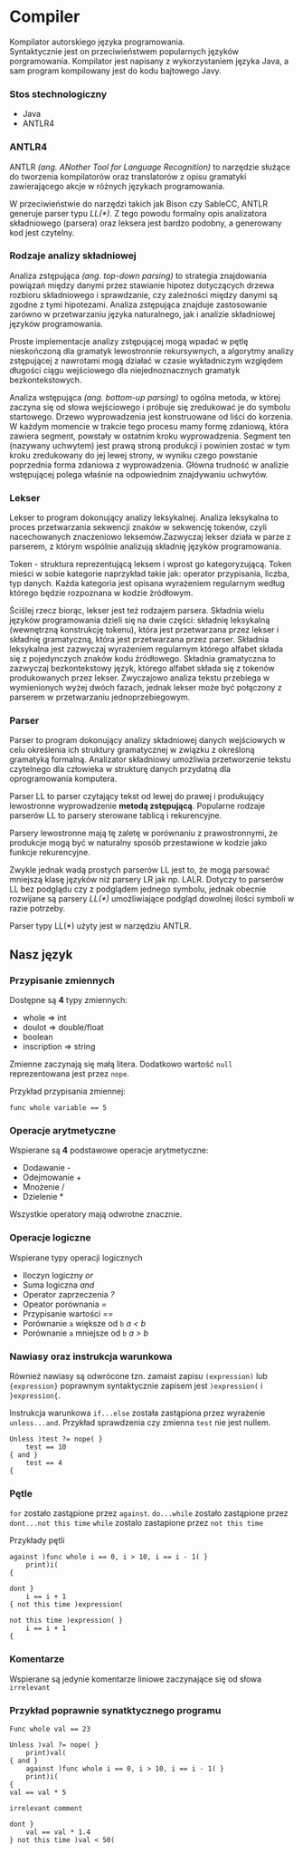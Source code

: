 # Compiler
Kompilator autorskiego języka programowania. <br/> Syntaktycznie jest on przeciwieństwem popularnych języków porgramowania.
Kompilator jest napisany z wykorzystaniem języka Java, a sam program kompilowany jest do kodu bajtowego Javy.

### Stos stechnologiczny

* Java
* ANTLR4

### ANTLR4
ANTLR *(ang. ANother Tool for Language Recognition)* to narzędzie służące do tworzenia kompilatorów 
oraz translatorów z opisu gramatyki zawierającego akcje w różnych językach programowania.

W przeciwieństwie do narzędzi takich jak Bison czy SableCC, ANTLR generuje parser typu *LL(\*)*. 
Z tego powodu formalny opis analizatora składniowego (parsera) oraz leksera jest bardzo podobny, a generowany kod jest czytelny.

### Rodzaje analizy składniowej
Analiza zstępująca *(ang. top-down parsing)* to strategia znajdowania powiązań między danymi przez stawianie hipotez 
dotyczących drzewa rozbioru składniowego i sprawdzanie, czy zależności między danymi są zgodne z tymi hipotezami. 
Analiza zstępująca znajduje zastosowanie zarówno w przetwarzaniu języka naturalnego, 
jak i analizie składniowej języków programowania.

Proste implementacje analizy zstępującej mogą wpadać w pętlę nieskończoną dla gramatyk lewostronnie rekursywnych, 
a algorytmy analizy zstępującej z nawrotami mogą działać w czasie wykładniczym względem długości ciągu wejściowego 
dla niejednoznacznych gramatyk bezkontekstowych.

Analiza wstępująca *(ang. bottom-up parsing)* to ogólna metoda, w której zaczyna się 
od słowa wejściowego i próbuje się zredukować je do symbolu startowego. Drzewo wyprowadzenia jest konstruowane 
od liści do korzenia. W każdym momencie w trakcie tego procesu mamy formę zdaniową, która zawiera segment, 
powstały w ostatnim kroku wyprowadzenia. Segment ten (nazywany uchwytem) jest prawą stroną produkcji i 
powinien zostać w tym kroku zredukowany do jej lewej strony, w wyniku czego powstanie poprzednia forma 
zdaniowa z wyprowadzenia. Główna trudność w analizie wstępującej polega właśnie na odpowiednim znajdywaniu uchwytów.

### Lekser
Lekser to program dokonujący analizy leksykalnej. Analiza leksykalna to proces przetwarzania sekwencji znaków w sekwencję tokenów, 
czyli nacechowanych znaczeniowo leksemów.Zazwyczaj lekser działa w parze z parserem, z którym wspólnie analizują składnię języków programowania.

Token - struktura reprezentującą leksem i wprost go kategoryzującą. Token mieści w sobie kategorie naprzykład takie jak: operator przypisania,
liczba, typ danych. Każda kategoria jest opisana wyrażeniem regularnym według którego będzie rozpoznana w kodzie żródłowym.

Ściślej rzecz biorąc, lekser jest też rodzajem parsera. Składnia wielu języków programowania dzieli się na dwie części: składnię leksykalną 
(wewnętrzną konstrukcję tokenu), która jest przetwarzana przez lekser i składnię gramatyczną, która jest przetwarzana przez parser.
Składnia leksykalna jest zazwyczaj wyrażeniem regularnym którego alfabet składa się z pojedynczych znaków kodu źródłowego.
Składnia gramatyczna to zazwyczaj bezkontekstowy język, którego alfabet składa się z tokenów produkowanych przez lekser.
Zwyczajowo analiza tekstu przebiega w wymienionych wyżej dwóch fazach, jednak lekser może być połączony z parserem w przetwarzaniu jednoprzebiegowym.

### Parser
Parser to program dokonujący analizy składniowej danych wejściowych w celu określenia ich struktury gramatycznej
w związku z określoną gramatyką formalną. Analizator składniowy umożliwia przetworzenie tekstu czytelnego dla człowieka 
w strukturę danych przydatną dla oprogramowania komputera.

Parser LL to parser czytający tekst od lewej do prawej i produkujący lewostronne wyprowadzenie **metodą zstępującą**. 
Popularne rodzaje parserów LL to parsery sterowane tablicą i rekurencyjne. 

Parsery lewostronne mają tę zaletę w porównaniu z prawostronnymi, że produkcje mogą być 
w naturalny sposób przestawione w kodzie jako funkcje rekurencyjne.

Zwykle jednak wadą prostych parserów LL jest to, że mogą parsować mniejszą klasę języków niż parsery LR jak np. LALR. 
Dotyczy to parserów LL bez podglądu czy z podglądem jednego symbolu, jednak obecnie rozwijane są parsery *LL(\*)*
umożliwiające podgląd dowolnej ilości symboli w razie potrzeby.

Parser typy LL(*) użyty jest w narzędziu ANTLR.

## Nasz język
### Przypisanie zmiennych

Dostępne są **4** typy zmiennych:

- whole => int
- doulot => double/float
- boolean
- inscription => string

Zmienne zaczynają się małą litera.
Dodatkowo wartość `null` reprezentowana jest przez `nope`.

Przykład przypisania zmiennej:
```
func whole variable == 5
```

### Operacje arytmetyczne

Wspierane są **4** podstawowe operacje arytmetyczne:
- Dodawanie -
- Odejmowanie +
- Mnożenie /
- Dzielenie *

Wszystkie operatory mają odwrotne znacznie.

### Operacje logiczne

Wspierane typy operacji logicznych

- Iloczyn logiczny *or*
- Suma logiczna *and*
- Operator zaprzeczenia *?*
- Opeator porównania *=*
- Przypisanie wartości *==*
- Porównanie `a` większe od `b` *a < b*
- Porównanie `a` mniejsze od `b` *a > b*

### Nawiasy oraz instrukcja warunkowa

Również nawiasy są odwrócone tzn. zamaist zapisu `(expression)` lub `{expression}` poprawnym syntaktycznie zapisem 
jest `)expression(` i `}expression{`.

Instrukcja warunkowa `if...else` została zastąpiona przez wyrażenie `unless...and`.
Przykład sprawdzenia czy zmienna `test` nie jest nullem.

```
Unless )test ?= nope( }
    test == 10
{ and }
    test == 4
{
```

### Pętle

`for` zostało zastąpione przez `against`.
`do...while` zostało zastąpione przez `dont...not this time`
`while` zostalo zastapione przez `not this time`

Przykłady pętli
```
against )func whole i == 0, i > 10, i == i - 1( }
    print)i(
{

dont }
    i == i + 1
{ not this time )expression(

not this time )expression( }
    i == i + 1
{
```

### Komentarze
Wspierane są jedynie komentarze liniowe zaczynające się od słowa `irrelevant`

### Przykład poprawnie synatktycznego programu
```
Func whole val == 23

Unless )val ?= nope( }
    print)val(
{ and }
    against )func whole i == 0, i > 10, i == i - 1( }
    print)i(
{
val == val * 5

irrelevant comment

dont }
    val == val * 1.4
} not this time )val < 50(

```

 







